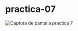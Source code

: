 # practica-07
![Captura de pantalla practica 7](https://github.com/NoeDominguezLonginos/practica-07/assets/148461767/59a6090d-3faa-4b9b-bcbf-ecfa774c7408)
